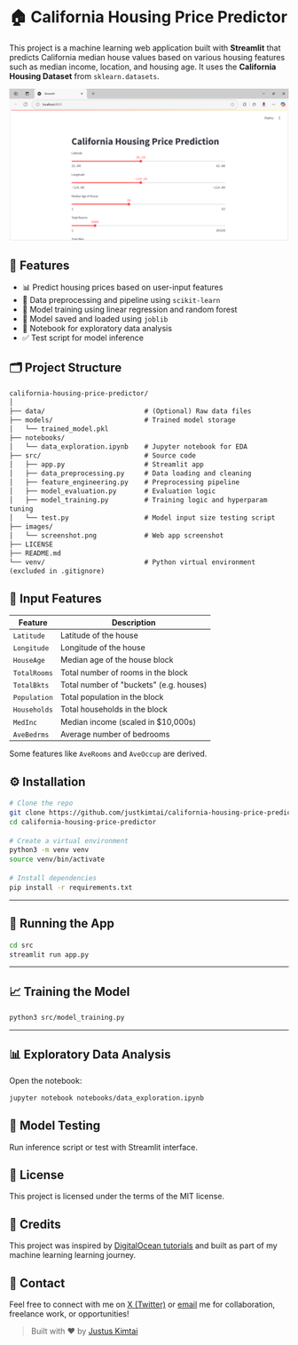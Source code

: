 
# 🏠 California Housing Price Predictor

This project is a machine learning web application built with **Streamlit** that predicts California median house values based on various housing features such as median income, location, and housing age. It uses the **California Housing Dataset** from `sklearn.datasets`.

![App Screenshot](images/screenshot.png)

## 🚀 Features

- 📊 Predict housing prices based on user-input features
- 🧼 Data preprocessing and pipeline using `scikit-learn`
- 🔁 Model training using linear regression and random forest
- 💾 Model saved and loaded using `joblib`
- 🧪 Notebook for exploratory data analysis
- ✅ Test script for model inference

## 🗂️ Project Structure

```
california-housing-price-predictor/
│
├── data/                         # (Optional) Raw data files
├── models/                       # Trained model storage
│   └── trained_model.pkl
├── notebooks/
│   └── data_exploration.ipynb    # Jupyter notebook for EDA
├── src/                          # Source code
│   ├── app.py                    # Streamlit app
│   ├── data_preprocessing.py     # Data loading and cleaning
│   ├── feature_engineering.py    # Preprocessing pipeline
│   ├── model_evaluation.py       # Evaluation logic
│   ├── model_training.py         # Training logic and hyperparam tuning
│   └── test.py                   # Model input size testing script 
├── images/
│   └── screenshot.png            # Web app screenshot
├── LICENSE
├── README.md
└── venv/                         # Python virtual environment (excluded in .gitignore)
```

## 🧠 Input Features

| Feature             | Description                              |
|---------------------|------------------------------------------|
| `Latitude`          | Latitude of the house                    |
| `Longitude`         | Longitude of the house                   |
| `HouseAge`          | Median age of the house block            |
| `TotalRooms`        | Total number of rooms in the block       |
| `TotalBkts`         | Total number of "buckets" (e.g. houses)  |
| `Population`        | Total population in the block            |
| `Households`        | Total households in the block            |
| `MedInc`            | Median income (scaled in $10,000s)       |
| `AveBedrms`         | Average number of bedrooms               |

Some features like `AveRooms` and `AveOccup` are derived.

## ⚙️ Installation

```bash
# Clone the repo
git clone https://github.com/justkimtai/california-housing-price-predictor.git
cd california-housing-price-predictor

# Create a virtual environment
python3 -m venv venv
source venv/bin/activate

# Install dependencies
pip install -r requirements.txt
```

---

## 🏃 Running the App

```bash
cd src
streamlit run app.py
```

---

## 📈 Training the Model

```bash
python3 src/model_training.py
```

---

## 📊 Exploratory Data Analysis

Open the notebook:

```bash
jupyter notebook notebooks/data_exploration.ipynb
```

## 🧪 Model Testing

Run inference script or test with Streamlit interface.

## 📝 License

This project is licensed under the terms of the MIT license.

## 🤝 Credits

This project was inspired by [DigitalOcean tutorials](https://www.digitalocean.com/community/tutorials) and built as part of my machine learning learning journey.

## 📩 Contact

Feel free to connect with me on [X (Twitter)](https://x.com/justkimtai) or [email](mailto:justkimtai@gmail.com) me for collaboration, freelance work, or opportunities!

> Built with ❤️ by [Justus Kimtai](https://github.com/justkimtai)
